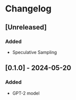 # Changelog


## [Unreleased]

### Added
- Speculative Sampling


## [0.1.0] - 2024-05-20

### Added
- GPT-2 model
